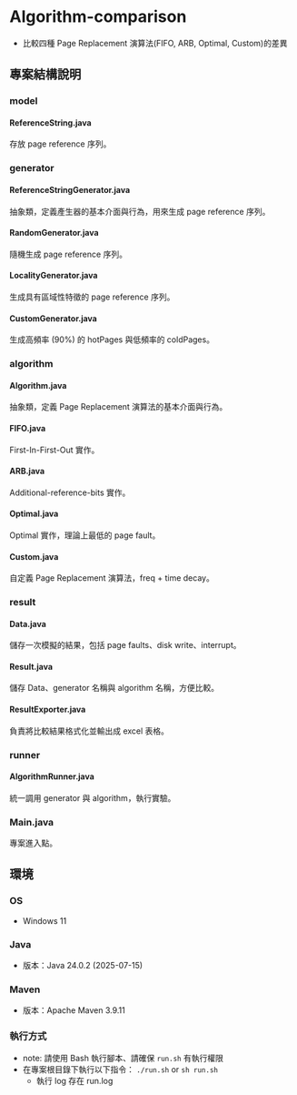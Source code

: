# Algorithm-comparison
- 比較四種 Page Replacement 演算法(FIFO, ARB, Optimal, Custom)的差異

## 專案結構說明

### model
#### ReferenceString.java
存放 page reference 序列。

### generator
#### ReferenceStringGenerator.java
抽象類，定義產生器的基本介面與行為，用來生成 page reference 序列。

#### RandomGenerator.java
隨機生成 page reference 序列。

#### LocalityGenerator.java
生成具有區域性特徵的 page reference 序列。

#### CustomGenerator.java
生成高頻率 (90%) 的 hotPages 與低頻率的 coldPages。

### algorithm
#### Algorithm.java
抽象類，定義 Page Replacement 演算法的基本介面與行為。

#### FIFO.java
First-In-First-Out 實作。

#### ARB.java
Additional-reference-bits 實作。

#### Optimal.java
Optimal 實作，理論上最低的 page fault。

#### Custom.java
自定義 Page Replacement 演算法，freq + time decay。

### result
#### Data.java
儲存一次模擬的結果，包括 page faults、disk write、interrupt。

#### Result.java
儲存 Data、generator 名稱與 algorithm 名稱，方便比較。

#### ResultExporter.java
負責將比較結果格式化並輸出成 excel 表格。

### runner
#### AlgorithmRunner.java
統一調用 generator 與 algorithm，執行實驗。

### Main.java
專案進入點。


## 環境

### OS
- Windows 11

### Java
- 版本：Java 24.0.2 (2025-07-15)

### Maven
- 版本：Apache Maven 3.9.11


### 執行方式
- note: 請使用 Bash 執行腳本、請確保 `run.sh` 有執行權限
- 在專案根目錄下執行以下指令：
`./run.sh` or `sh run.sh`
    - 執行 log 存在 run.log
